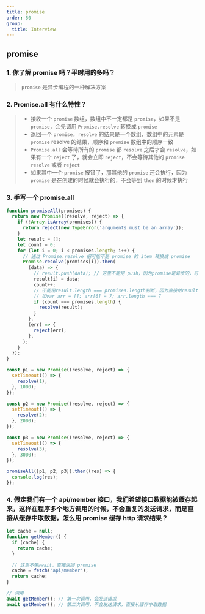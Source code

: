 ```yaml
---
title: promise
order: 50
group:
  title: Interview
---
```


## promise

### 1. 你了解 promise 吗？平时用的多吗？

> `promise` 是异步编程的一种解决方案

### 2. Promise.all 有什么特性？

> - 接收一个 `promise` 数组，数组中不一定都是 `promise`，如果不是 `promise`，会先调用 `Promise.resolve` 转换成 `promise`
> - 返回一个 `promise`，`resolve` 的结果是一个数组，数组中的元素是 `promise` resolve 的结果，顺序和 `promise` 数组中的顺序一致
> - `Promise.all` 会等待所有的 `promise` 都 `resolve` 之后才会 `resolve`，如果有一个 `reject` 了，就会立即 `reject`，不会等待其他的 `promise resolve` 或者 `reject`
> - 如果其中一个 `promise` 报错了，那其他的 `promise` 还会执行，因为 `promise` 是在创建的时候就会执行的，不会等到 `then` 的时候才执行

### 3. 手写一个 promise.all

```js
function promiseAll(promises) {
  return new Promise((resolve, reject) => {
    if (!Array.isArray(promises)) {
      return reject(new TypeError('arguments must be an array'));
    }
    let result = [];
    let count = 0;
    for (let i = 0; i < promises.length; i++) {
      // 通过 Promise.resolve 把可能不是 promise 的 item 转换成 promise
      Promise.resolve(promises[i]).then(
        (data) => {
          // result.push(data); // 这里不能用 push，因为promise是异步的，可能会出现顺序错乱的情况
          result[i] = data;
          count++;
          // 不能用result.length === promises.length判断，因为直接给result[i]赋值，result.length会是i+1
          // 如var arr = []; arr[6] = 7; arr.length === 7
          if (count === promises.length) {
            resolve(result);
          }
        },
        (err) => {
          reject(err);
        },
      );
    }
  });
}

const p1 = new Promise((resolve, reject) => {
  setTimeout(() => {
    resolve(1);
  }, 1000);
});

const p2 = new Promise((resolve, reject) => {
  setTimeout(() => {
    resolve(2);
  }, 2000);
});

const p3 = new Promise((resolve, reject) => {
  setTimeout(() => {
    resolve(3);
  }, 3000);
});

promiseAll([p1, p2, p3]).then((res) => {
  console.log(res);
});
```

### 4. 假定我们有一个 api/member 接口，我们希望接口数据能被缓存起来，这样在程序多个地方调用的时候，不会重复的发送请求，而是直接从缓存中取数据，怎么用 promise 缓存 http 请求结果？

```js
let cache = null;
function getMember() {
  if (cache) {
    return cache;
  }

  // 这里不带await，直接返回 promise
  cache = fetch('api/member');
  return cache;
}

// 调用
await getMember(); // 第一次调用，会发送请求
await getMember(); // 第二次调用，不会发送请求，直接从缓存中取数据
```
